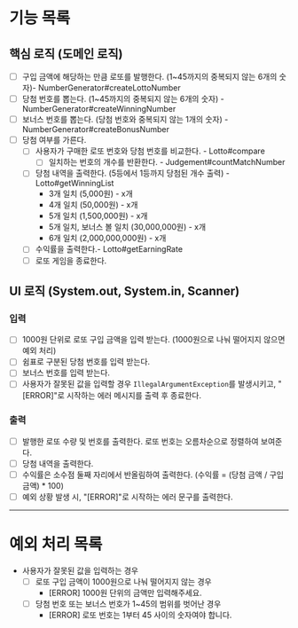 # 기능 목록

## 핵심 로직 (도메인 로직)
- [ ] 구입 금액에 해당하는 만큼 로또를 발행한다. (1~45까지의 중복되지 않는 6개의 숫자)- NumberGenerator#createLottoNumber
- [ ] 당첨 번호를 뽑는다. (1~45까지의 중복되지 않는 6개의 숫자) - NumberGenerator#createWinningNumber
- [ ] 보너스 번호를 뽑는다. (당첨 번호와 중복되지 않는 1개의 숫자) - NumberGenerator#createBonusNumber
- [ ] 당첨 여부를 가른다.
    - [ ] 사용자가 구매한 로또 번호와 당첨 번호를 비교한다. - Lotto#compare
      - [ ] 일치하는 번호의 개수를 반환한다. - Judgement#countMatchNumber
    - [ ] 당첨 내역을 출력한다. (5등에서 1등까지 당첨된 개수 출력) - Lotto#getWinningList
        - 3개 일치 (5,000원) - x개
        - 4개 일치 (50,000원) - x개
        - 5개 일치 (1,500,000원) - x개
        - 5개 일치, 보너스 볼 일치 (30,000,000원) - x개
        - 6개 일치 (2,000,000,000원) - x개
    - [ ] 수익률을 출력한다.- Lotto#getEarningRate
    - [ ] 로또 게임을 종료한다. 

## UI 로직 (System.out, System.in, Scanner)

### 입력
- [ ] 1000원 단위로 로또 구입 금액을 입력 받는다. (1000원으로 나눠 떨어지지 않으면 예외 처리)
- [ ] 쉼표로 구분된 당첨 번호를 입력 받는다.
- [ ] 보너스 번호를 입력 받는다.
- [ ] 사용자가 잘못된 값을 입력할 경우 `IllegalArgumentException`를 발생시키고, "[ERROR]"로 시작하는 에러 메시지를 출력 후 종료한다.

### 출력
- [ ] 발행한 로또 수량 및 번호를 출력한다. 로또 번호는 오름차순으로 정렬하여 보여준다.
- [ ] 당첨 내역을 출력한다. 
- [ ] 수익률은 소수점 둘째 자리에서 반올림하여 출력한다. (수익률 = (당첨 금액 / 구입 금액) * 100)
- [ ] 예외 상황 발생 시, "[ERROR]"로 시작하는 에러 문구를 출력한다.

---

# 예외 처리 목록

- 사용자가 잘못된 값을 입력하는 경우
    - [ ] 로또 구입 금액이 1000원으로 나눠 떨어지지 않는 경우
        - [ERROR] 1000원 단위의 금액만 입력해주세요.
    - [ ] 당첨 번호 또는 보너스 번호가 1~45의 범위를 벗어난 경우
        - [ERROR] 로또 번호는 1부터 45 사이의 숫자여야 합니다. 

